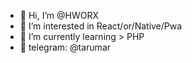 - 👋 Hi, I’m @HWORX
- 👀 I’m interested in React/or/Native/Pwa
- 🌱 I’m currently learning > PHP
- 🤘 telegram: @tarumar

<!---
HWORX/HWORX is a ✨ special ✨ repository because its `README.md` (this file) appears on your GitHub profile.
You can click the Preview link to take a look at your changes.
--->
